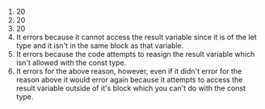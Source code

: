 1. 20
2. 20
3. 20
4. It errors because it cannot access the result variable since it is of the let type and it isn't in the same block as that variable.
5. It errors because the code attempts to reasign the result variable which isn't allowed with the const type.
6. It errors for the above reason, however, even if it didn't error for the reason above it would error again because it attempts to access the result variable outside of it's block which you can't do with the const type.
